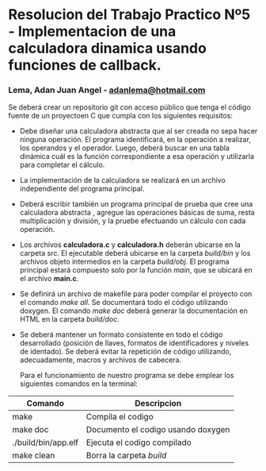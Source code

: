 # Resolucion del Trabajo Practico Nº5 - Implementacion de una calculadora dinamica usando funciones de callback. 
### Lema, Adan Juan Angel - **adanlema@hotmail.com**

Se deberá crear un repositorio git con acceso público que tenga el código fuente de un proyectoen C que cumpla con los siguientes requisitos:

* Debe diseñar una calculadora abstracta que al ser creada no sepa hacer ninguna operación. El programa identificará, en la operación a realizar, los operandos y el operador. Luego, deberá buscar en una tabla dinámica cuál es la función correspondiente a esa operación y utilizarla para completar el cálculo.

* La implementación de la calculadora se realizará en un archivo independiente del programa principal.

* Deberá escribir también un programa principal de prueba que cree una calculadora abstracta , agregue las operaciones básicas de suma, resta multiplicación y división, y la pruebe efectuando un cálculo con cada operación.

* Los archivos **calculadora.c** y **calculadora.h** deberán ubicarse en la carpeta src. El ejecutable deberá ubicarse en la carpeta *build/bin* y los archivos objeto intermedios en la carpeta *build/obj*. El programa principal estará compuesto solo por la función *main*, que se ubicará en el archivo **main.c**.

* Se definirá un archivo de makefile para poder compilar el proyecto con el comando *make all*. Se documentará todo el código utilizando doxygen. El comando *make doc* deberá generar la documentación en HTML en la carpeta *build/doc*.

* Se deberá mantener un formato consistente en todo el código desarrollado (posición de llaves, formatos de identificadores y niveles de identado). Se deberá evitar la repetición de código utilizando, adecuadamente, macros y archivos de cabecera.

    Para el funcionamiento de nuestro programa se debe emplear los siguientes comandos en la terminal:

| Comando | Descripcion |
| --- | --- |
| make | Compila el codigo |
| make doc | Documento el codigo usando doxygen |
| ./build/bin/app.elf | Ejecuta el codigo compilado |
| make clean | Borra la carpeta *build* |
